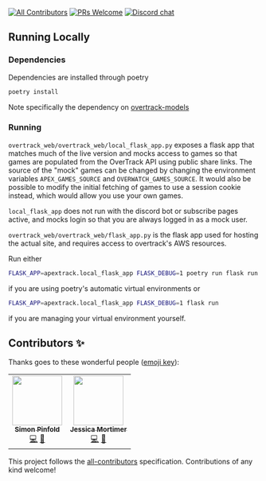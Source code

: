 [![All Contributors](https://img.shields.io/badge/all_contributors-2-orange.svg?style=flat-square)](#contributors-)
[![PRs Welcome](https://img.shields.io/badge/PRs-welcome-brightgreen.svg?style=flat-square)](http://makeapullrequest.com)
[![Discord chat](https://img.shields.io/badge/chat-on_discord-008080.svg?style=flat-square&logo=discord)](https://discord.gg/JywstAB)

## Running Locally

### Dependencies
Dependencies are installed through poetry
```bash
poetry install
```
Note specifically the dependency on [overtrack-models](https://gitlab.com/OverTrack/overtrack-models)

### Running
`overtrack_web/overtrack_web/local_flask_app.py` exposes a flask app that matches much of the live version and mocks access to games 
so that games are populated from the OverTrack API using public share links.
The source of the "mock" games can be changed by changing the environment variables `APEX_GAMES_SOURCE` and `OVERWATCH_GAMES_SOURCE`.
It would also be possible to modify the initial fetching of games to use a session cookie instead, which would allow you use your own games.

`local_flask_app` does not run with the discord bot or subscribe pages active, and mocks login so that you are always logged in as a mock user.

`overtrack_web/overtrack_web/flask_app.py` is the flask app used for hosting the actual site, and requires access to overtrack's AWS resources.

Run either
```bash
FLASK_APP=apextrack.local_flask_app FLASK_DEBUG=1 poetry run flask run 
```
if you are using poetry's automatic virtual environments or 
```bash
FLASK_APP=apextrack.local_flask_app FLASK_DEBUG=1 flask run 
```
if you are managing your virtual environment yourself.

## Contributors ✨

Thanks goes to these wonderful people ([emoji key](https://allcontributors.org/docs/en/emoji-key)):

<!-- ALL-CONTRIBUTORS-LIST:START - Do not remove or modify this section -->
<!-- prettier-ignore-start -->
<!-- markdownlint-disable -->
<table>
  <tr>
    <td align="center"><a href="https://overtrack.gg"><img src="https://avatars0.githubusercontent.com/u/2515062?v=4" width="100px;" alt=""/><br /><sub><b>Simon Pinfold</b></sub></a><br /><a href="https://github.com/overtrack-gg/overtrack-web-2/commits?author=synap5e" title="Code">💻</a> <a href="#design-synap5e" title="Design">🎨</a></td>
    <td align="center"><a href="https://github.com/jess-sio"><img src="https://avatars3.githubusercontent.com/u/3945148?v=4" width="100px;" alt=""/><br /><sub><b>Jessica Mortimer</b></sub></a><br /><a href="https://github.com/overtrack-gg/overtrack-web-2/commits?author=jess-sio" title="Code">💻</a> <a href="#design-jess-sio" title="Design">🎨</a></td>
  </tr>
</table>

<!-- markdownlint-enable -->
<!-- prettier-ignore-end -->
<!-- ALL-CONTRIBUTORS-LIST:END -->

This project follows the [all-contributors](https://github.com/all-contributors/all-contributors) specification. Contributions of any kind welcome!
